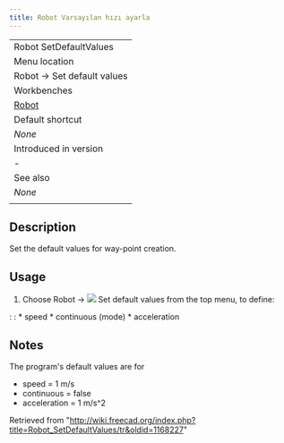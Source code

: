 ```yaml
---
title: Robot Varsayılan hızı ayarla
---
```

|  |
| --- |
| Robot SetDefaultValues |
| Menu location |
| Robot → Set default values |
| Workbenches |
| [Robot](/Robot_Workbench "Robot Workbench") |
| Default shortcut |
| *None* |
| Introduced in version |
| - |
| See also |
| *None* |
|  |

## Description

Set the default values for way-point creation.

## Usage

1. Choose Robot → ![](/images/Robot_SetDefaultValues.svg) Set default values from the top menu, to define:

:   :   * speed
        * continuous (mode)
        * acceleration

## Notes

The program's default values are for

* speed = 1 m/s
* continuous = false
* acceleration = 1 m/s^2

Retrieved from "<http://wiki.freecad.org/index.php?title=Robot_SetDefaultValues/tr&oldid=1168227>"